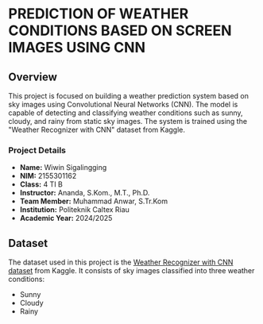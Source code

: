 # PREDICTION OF WEATHER CONDITIONS BASED ON SCREEN IMAGES USING CNN

## Overview
This project is focused on building a weather prediction system based on sky images using Convolutional Neural Networks (CNN). The model is capable of detecting and classifying weather conditions such as sunny, cloudy, and rainy from static sky images. The system is trained using the "Weather Recognizer with CNN" dataset from Kaggle.

### Project Details
- **Name:** Wiwin Sigalingging
- **NIM:** 2155301162
- **Class:** 4 TI B
- **Instructor:** Ananda, S.Kom., M.T., Ph.D.
- **Team Member:** Muhammad Anwar, S.Tr.Kom
- **Institution:** Politeknik Caltex Riau
- **Academic Year:** 2024/2025

## Dataset
The dataset used in this project is the [Weather Recognizer with CNN dataset](https://www.kaggle.com/datasets/abhay06102003/weather-recognizer-with-cnn) from Kaggle. It consists of sky images classified into three weather conditions:
- Sunny
- Cloudy
- Rainy
